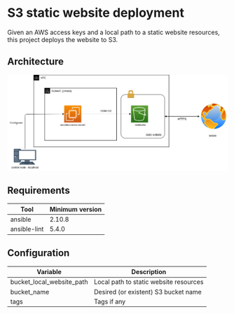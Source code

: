 S3 static website deployment
============================

Given an AWS access keys and a local path to a static website resources, this project deploys the website to S3.


Architecture
------------

![Architecture](./docs/files/arch.png)

Requirements
------------

| Tool         | Minimum version |
|--------------|-----------------|
| ansible      | 2.10.8          |
| ansible-lint | 5.4.0           |

Configuration
-------------

| Variable                  | Description                            |
|---------------------------|----------------------------------------|
| bucket_local_website_path | Local path to static website resources |
| bucket_name               | Desired (or existent) S3 bucket name   |
| tags                      | Tags if any                            |
